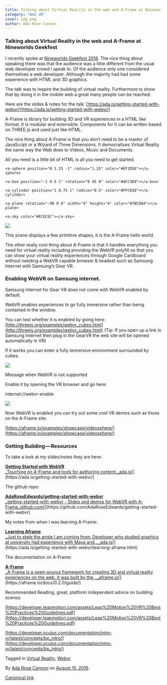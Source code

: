 ```yaml
---
title: Talking about Virtual Reality in the web and A-Frame at Nineworlds Geekfest
category: "Web VR"
cover: img.png
author: Ada Rose Cannon
---
```


### Talking about Virtual Reality in the web and A-Frame at Nineworlds Geekfest

I recently spoke at [Nineworlds Geekfest 2016](https://nineworlds.co.uk). The nice thing about speaking there was that the audience was a little different from the usual web developer crowd I speak to. Of the audience only one considered themselves a web developer. Although the majority had had some experience with HTML and 3D graphics.

The talk was to inspire the building of virtual reality. Furthermore to show that by doing it in the mobile web a great many people can be reached.

Here are the slides & notes for the talk: [https://ada.is/getting-started-with-webvr/](https://ada.is/getting-started-with-webvr/)

A-Frame is library for building 3D and VR experiences in a HTML like format. It is modular and extensible. Components for it can be written based on THREE.js and used just like HTML.

The nice thing about A-Frame is that you don’t need to be a master of JavaScript or a Wizard of Three Dimensions. It democratises Virtual Reality the same way the Web does to Videos, Music and Documents.

All you need is a little bit of HTML is all you need to get started.

<html>

<head>  
  <script src="js/a-frame.js"></script>  
</head>

<body>  
  <a-scene>

    <a-sphere position="0 1.25 -1" radius="1.25" color="#EF2D5E"></a-sphere>

    <a-box position="-1 0.5 1" rotation="0 45 0" color="#4CC3D9"></a-box>

    <a-cylinder position="1 0.75 1" radius="0.5" color="#FFC65D"></a-cylinder>

    <a-plane rotation="-90 0 0" width="4" height="4" color="#7BC8A4"></a-plane>

    <a-sky color="#ECECEC"></a-sky>

  </a-scene>  
</body>

</html>

![](https://cdn-images-1.medium.com/max/800/1*8DOxnssXkvjWqYNh6QvduQ.png)

This scene displays a few primitive shapes, it is the A-Frame hello world.

The other really cool thing about A-Frame is that it handles everything you need for virtual reality including providing the WebVR polyfill so that you can show your virtual reality experiences through Google Cardboard without needing a WebVR capable browser & headset such as Samsung Internet with Samsung’s Gear VR.

### Enabling WebVR on Samsung internet.

Samsung Internet for Gear VR does not come with WebVR enabled by default.

WebVR enables experiences to go fully immersive rather than being contained in the window.

You can test whether it is enabled by going here: [http://threejs.org/examples/webvr_cubes.html](http://threejs.org/examples/webvr_cubes.html) (Tip: If you open up a link in Samsung Internet then plug in the GearVR the web site will be opened automatically in VR)

If it works you can enter a fully immersive environment surrounded by cubes.

![](https://cdn-images-1.medium.com/max/800/0*0ycc1oysTdRwsJ0Q.jpg)

Message when WebVR is not supported

Enable it by opening the VR browser and go here:

internet://webvr-enable

![](https://cdn-images-1.medium.com/max/800/0*uKwzaZkQ7LCMN28S.jpg)

Now WebVR is enabled you can try out some cool VR demos such as those on the A-Frame site:

[https://aframe.io/examples/showcase/videosphere/](https://aframe.io/examples/showcase/videosphere/)

### Getting Building — Resources

To take a look at my slides/notes they are here:

[**Getting Started with WebVR**  
_Touching on A-Frame and tools for authoring content._ada.is](https://ada.is/getting-started-with-webvr/ "https://ada.is/getting-started-with-webvr/")[](https://ada.is/getting-started-with-webvr/)

The github repo:

[**AdaRoseEdwards/getting-started-with-webvr**  
_getting-started-with-webvr - Slides and demos for WebVR with A-Frame_github.com](https://github.com/AdaRoseEdwards/getting-started-with-webvr "https://github.com/AdaRoseEdwards/getting-started-with-webvr")[](https://github.com/AdaRoseEdwards/getting-started-with-webvr)

My notes from when i was learning A-Frame:

[**Learning Aframe**  
_Just to state the angle I am coming from: Developer who studied graphics at university had experience with Maya and…_ada.is](https://ada.is/getting-started-with-webvr/learning-aframe.html "https://ada.is/getting-started-with-webvr/learning-aframe.html")[](https://ada.is/getting-started-with-webvr/learning-aframe.html)

The documentation on A-Frame:

[**A-Frame**  
_A-Frame is a open-source framework for creating 3D and virtual reality experiences on the web. It was built by the…_aframe.io](https://aframe.io/docs/0.2.0/guide/ "https://aframe.io/docs/0.2.0/guide/")[](https://aframe.io/docs/0.2.0/guide/)

Recommended Reading, great, platform independent advice on building scenes:

[https://developer.leapmotion.com/assets/Leap%20Motion%20VR%20Best%20Practices%20Guidelines.pdf](https://developer.leapmotion.com/assets/Leap%20Motion%20VR%20Best%20Practices%20Guidelines.pdf)

[https://developer.oculus.com/documentation/intro-vr/latest/concepts/bp_intro/](https://developer.oculus.com/documentation/intro-vr/latest/concepts/bp_intro/)

Tagged in [Virtual Reality](https://medium.com/tag/virtual-reality), [Webvr](https://medium.com/tag/webvr)

By [Ada Rose Cannon](https://medium.com/@Lady_Ada_King) on [August 15, 2016](https://medium.com/p/ced3ef17aaa).

[Canonical link](https://medium.com/@Lady_Ada_King/talking-about-vrtual-reality-in-the-web-and-a-frame-at-nineworlds-geekfest-ced3ef17aaa)
